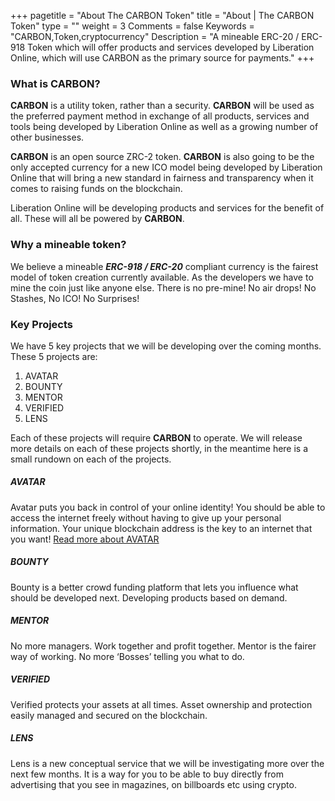 +++
pagetitle = "About The CARBON Token"
title = "About | The CARBON Token"
type = ""
weight = 3
Comments = false
Keywords = "CARBON,Token,cryptocurrency"
Description = "A mineable ERC-20 / ERC-918 Token which will offer products and services developed by Liberation Online, which will use CARBON as the primary source for payments."
+++

### What is CARBON?
**CARBON** is a utility token, rather than a security. **CARBON** will be used as the preferred payment method in
exchange of all products, services and tools being developed by Liberation Online as well as a growing number of other
businesses.

**CARBON** is an open source ZRC-2 token. **CARBON** is also going to be the only accepted currency for a new ICO model being developed by Liberation Online that will bring a new standard in fairness and transparency when it comes to raising funds on the blockchain.

Liberation Online will be developing products and services for the benefit of all. These will all be powered by **CARBON**.

### Why a mineable token?
We believe a mineable __***ERC-918 / ERC-20***__ compliant currency is the fairest model of token creation currently available. As the developers we have to mine the coin just like anyone else. There is no pre-mine! No air drops! No Stashes, No ICO! No Surprises!

### Key Projects
We have 5 key projects that we will be developing over the coming months. These 5 projects are:

1. AVATAR
2. BOUNTY
3. MENTOR
4. VERIFIED
5. LENS

Each of these projects will require **CARBON** to operate. We will release more details on each of these projects shortly, in
the meantime here is a small rundown on each of the projects.

##### AVATAR
Avatar puts you back in control of your online identity! You should be able to access the internet freely without having to give up your personal information. Your unique blockchain address is the key to an internet that you want!
[Read more about AVATAR](/projects/avatar/)

##### BOUNTY
Bounty is a better crowd funding platform that lets you influence what should be developed next. Developing products based on demand.

##### MENTOR
No more managers. Work together and profit together. Mentor is the fairer way of working. No more ‘Bosses’ telling you what to do.

##### VERIFIED
Verified protects your assets at all times. Asset ownership and protection easily managed and secured on the blockchain.

##### LENS
Lens is a new conceptual service that we will be investigating more over the next few months. It is a way for you to be able to
buy directly from advertising that you see in magazines, on billboards etc using crypto.
